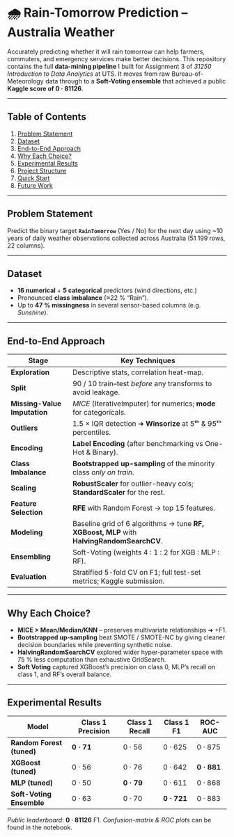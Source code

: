 # 🌧️ Rain-Tomorrow Prediction – Australia Weather

Accurately predicting whether it will rain tomorrow can help farmers, commuters, and emergency services make better decisions.
This repository contains the full **data-mining pipeline** I built for Assignment 3 of *31250 Introduction to Data Analytics* at UTS. It moves from raw Bureau-of-Meteorology data through to a **Soft-Voting ensemble** that achieved a public **Kaggle score of 0 · 81126**.

---

## Table of Contents

1. [Problem Statement](#problem-statement)
2. [Dataset](#dataset)
3. [End-to-End Approach](#end-to-end-approach)
4. [Why Each Choice?](#why-each-choice)
5. [Experimental Results](#experimental-results)
6. [Project Structure](#project-structure)
7. [Quick Start](#quick-start)
8. [Future Work](#future-work)

---

## Problem Statement

Predict the binary target **`RainTomorrow`** (Yes / No) for the next day using \~10 years of daily weather observations collected across Australia (51 199 rows, 22 columns).

---

## Dataset

* **16 numerical** + **5 categorical** predictors (wind directions, etc.)
* Pronounced **class imbalance** (≈22 % “Rain”).
* Up to **47 % missingness** in several sensor-based columns (e.g. *Sunshine*).

---

## End-to-End Approach

| Stage                        | Key Techniques                                                                            |
| ---------------------------- | ----------------------------------------------------------------------------------------- |
| **Exploration**              | Descriptive stats, correlation heat-map.                                                  |
| **Split**                    | 90 / 10 train–test *before* any transforms to avoid leakage.                              |
| **Missing-Value Imputation** | *MICE* (IterativeImputer) for numerics; **mode** for categoricals.                        |
| **Outliers**                 | 1.5 × IQR detection ➜ **Winsorize** at 5ᵗʰ & 95ᵗʰ percentiles.                            |
| **Encoding**                 | **Label Encoding** (after benchmarking vs One-Hot & Binary).                              |
| **Class Imbalance**          | **Bootstrapped up-sampling** of the minority class *only on train*.                       |
| **Scaling**                  | **RobustScaler** for outlier-heavy cols; **StandardScaler** for the rest.                 |
| **Feature Selection**        | **RFE** with Random Forest → top 15 features.                                             |
| **Modeling**                 | Baseline grid of 6 algorithms → tune **RF, XGBoost, MLP** with **HalvingRandomSearchCV**. |
| **Ensembling**               | Soft-Voting (weights 4 : 1 : 2 for XGB : MLP : RF).                                       |
| **Evaluation**               | Stratified 5-fold CV on F1; full test-set metrics; Kaggle submission.                     |

---

## Why Each Choice?

* **MICE > Mean/Median/KNN** – preserves multivariate relationships ➜ +F1.
* **Bootstrapped up-sampling** beat SMOTE / SMOTE-NC by giving cleaner decision boundaries while preventing synthetic noise.
* **HalvingRandomSearchCV** explored wider hyper-parameter space with 75 % less computation than exhaustive GridSearch.
* **Soft Voting** captured XGBoost’s precision on class 0, MLP’s recall on class 1, and RF’s overall balance.

---

## Experimental Results

| Model                     | Class 1 Precision | Class 1 Recall | Class 1 F1  | ROC-AUC     |
| ------------------------- | ----------------- | -------------- | ----------- | ----------- |
| **Random Forest (tuned)** | **0 · 71**        | 0 · 56         | 0 · 625     | 0 · 875     |
| **XGBoost (tuned)**       | 0 · 56            | 0 · 76         | 0 · 642     | **0 · 881** |
| **MLP (tuned)**           | 0 · 50            | **0 · 79**     | 0 · 611     | 0 · 868     |
| **Soft-Voting Ensemble**  | 0 · 63            | 0 · 70         | **0 · 721** | 0 · 883     |

*Public leaderboard*: **0 · 81126** F1.
*Confusion-matrix & ROC plots* can be found in the notebook.
